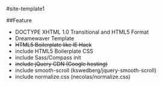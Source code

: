 #site-template1

##Feature

- DOCTYPE XHTML 1.0 Transitional and HTML5 Format
- Dreamewaver Template
- <s>HTML5 Boilerplate like IE Hack</s>
- include HTML5 Boilerplate CSS
- include Sass/Compass init
- <s>include jQuery CDN (Google hosting)</s>
- include smooth-scroll (kswedberg/jquery-smooth-scroll)
- include normalize.css (necolas/normalize.css)
